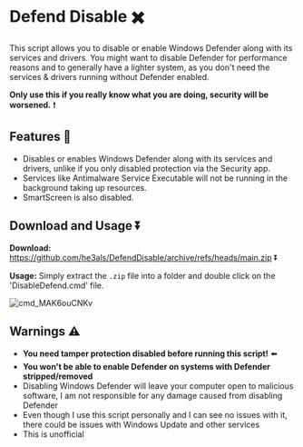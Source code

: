 # Defend Disable ✖️

This script allows you to disable or enable Windows Defender along with its services and drivers. You might want to disable Defender for performance reasons and to generally have a lighter system, as you don't need the services & drivers running without Defender enabled. 

**Only use this if you really know what you are doing, security will be worsened.** ❗

## Features 🤔
- Disables or enables Windows Defender along with its services and drivers, unlike if you only disabled protection via the Security app. 
- Services like Antimalware Service Executable will not be running in the background taking up resources. 
- SmartScreen is also disabled.

## Download and Usage ⏬
**Download:** https://github.com/he3als/DefendDisable/archive/refs/heads/main.zip ⏬

**Usage:** Simply extract the `.zip` file into a folder and double click on the 'DisableDefend.cmd' file.

![cmd_MAK6ouCNKv](https://user-images.githubusercontent.com/65787561/171391681-3992b9be-dcdc-4a67-9947-5e3bea1670d0.png)

## Warnings ⚠️
- **You need tamper protection disabled before running this script!** ⬅️
- **You won't be able to enable Defender on systems with Defender stripped/removed**
- Disabling Windows Defender will leave your computer open to malicious software, I am not responsible for any damage caused from disabling Defender
- Even though I use this script personally and I can see no issues with it, there could be issues with Windows Update and other services
- This is unofficial